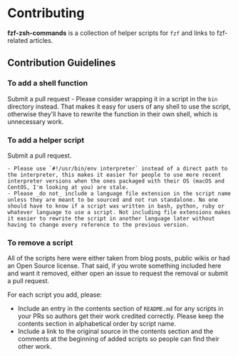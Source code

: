# Contributing

**fzf-zsh-commands** is a collection of helper scripts for `fzf` and links to fzf-related articles.

## Contribution Guidelines

### To add a shell function

Submit a pull request
    - Please consider wrapping it in a script in the `bin` directory instead. That makes it easy for users of any shell to use the script, otherwise they'll have to rewrite the function in their own shell, which is unnecessary work.

### To add a helper script

Submit a pull request.

    - Please use `#!/usr/bin/env interpreter` instead of a direct path to the interpreter, this makes it easier for people to use more recent interpreter versions when the ones packaged with their OS (macOS and CentOS, I'm looking at you) are stale.
    - Please _do not_ include a language file extension in the script name unless they are meant to be sourced and not run standalone. No one should have to know if a script was written in bash, python, ruby or whatever language to use a script. Not including file extensions makes it easier to rewrite the script in another language later without having to change every reference to the previous version.

### To remove a script

All of the scripts here were either taken from blog posts, public wikis or had an Open Source license. That said, if you wrote something included here and want it removed, either open an issue to request the removal or submit a pull request.

For each script you add, please:

- Include an entry in the contents section of `README.md` for any scripts in your PRs so authors get their work credited correctly. Please keep the contents section in alphabetical order by script name.
- Include a link to the original source in the contents section and the comments at the beginning of added scripts so people can find their other work.
